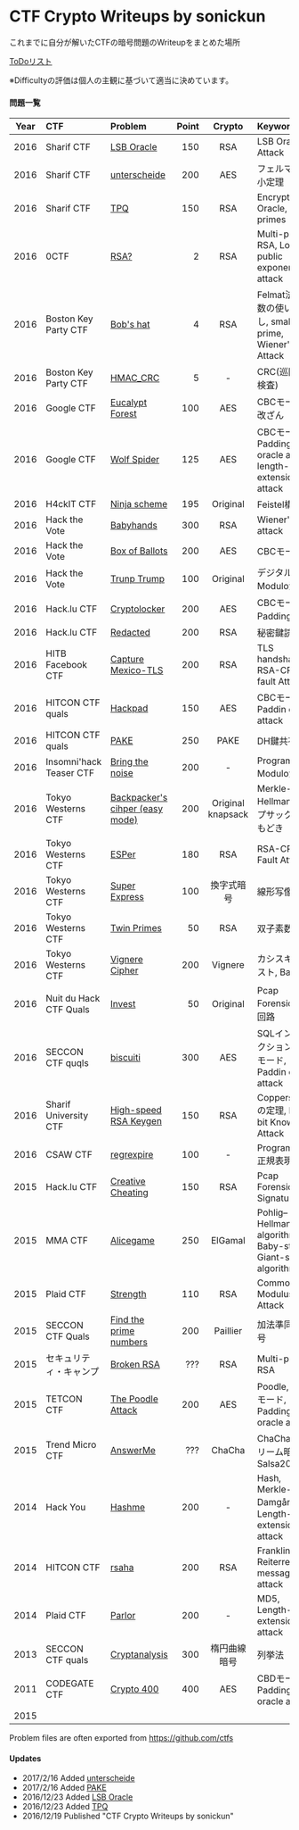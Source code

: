 # CTF Crypto Writeups  by sonickun
これまでに自分が解いたCTFの暗号問題のWriteupをまとめた場所

[ToDoリスト](todo.md)

※Difficultyの評価は個人の主観に基づいて適当に決めています。

#### 問題一覧

| Year | CTF | Problem | Point | Crypto | Keywords | Difficulty|
| :--: | :-- | :------ | ----: | :----: | :------- | :-------: |
| 2016 | Sharif CTF | [LSB Oracle](2016/sharif-ctf/lsb-oracle) | 150 | RSA | LSB Oracle Attack | C |
| 2016 | Sharif CTF | [unterscheide](2016/sharif-ctf/unterscheide) | 200 | AES | フェルマーの小定理 | A |
| 2016 | Sharif CTF | [TPQ](2016/sharif-ctf/tpq) | 150 | RSA | Encryption Oracle, 10 primes | C |
| 2016 | 0CTF | [RSA?](2016/0ctf/rsa/) | 2    | RSA    | Multi-prime RSA, Low public exponent attack| B |
| 2016 | Boston Key Party CTF | [Bob's hat](2016/boston-key-party/bobs-hat/) | 4    | RSA | Felmat法, 素数の使いまわし, small prime, Wiener's Attack| C |
| 2016 | Boston Key Party CTF | [HMAC_CRC](2016/boston-key-party/hmac_crc/)  | 5    | - | CRC(巡回冗長検査) | B |
| 2016 | Google CTF | [Eucalypt Forest](2016/google-ctf/eucalypt-forest/) | 100 | AES | CBCモード, IV改ざん | C |
| 2016 | Google CTF | [Wolf Spider](2016/google-ctf/wolf-spider/) | 125 | AES | CBCモード, Padding oracle attack, length-extension attack | A |
| 2016 | H4ckIT CTF | [Ninja scheme](2016/h4ckit-ctf/ninja-scheme/) | 195 | Original | Feistel構造 | C |
| 2016 | Hack the Vote | [Babyhands](2016/hack-the-vote/babyhands/) | 300 | RSA | Wiener's attack | C |
| 2016 | Hack the Vote | [Box of Ballots](hack-the-vote/boxes-of-ballots/) | 200 | AES | CBCモード | B |
| 2016 | Hack the Vote | [Trunp Trump](2016/hack-the-vote/trump-trump/) | 100 | Original | デジタル署名, Modulo演算 | C |
| 2016 | Hack.lu CTF | [Cryptolocker](2016/hack.lu-ctf/cryptolocker/) | 200 | AES | CBCモード, Padding検査 | C |
| 2016 | Hack.lu CTF | [Redacted](2016/hack.lu-ctf/redacted/) | 200 | RSA | 秘密鍵読経 | C |
| 2016 | HITB Facebook CTF | [Capture Mexico-TLS](2016/hitb-facebook-ctf/capture-mexico-tls/) | 200 | RSA | TLS handshake, RSA-CRT fault Attack | B |
| 2016 | HITCON CTF quals | [Hackpad](2016/hitcon-ctf-quals/hackpad/) | 150 | AES | CBCモード, Paddin oracle attack | C |
| 2016 | HITCON CTF quals | [PAKE](2016/hitcon-ctf-quals/pake) | 250 |PAKE | DH鍵共有 | B |
| 2016 | Insomni'hack Teaser CTF | [Bring the noise](2016/insomnihack-teaser/bring-the-noise/) | 200 | - | Programming, Modulo演算 | C |
| 2016 | Tokyo Westerns CTF | [Backpacker's cihper (easy mode)](2016/mma-ctf-2nd/backpackers-cipher-easy-mode/) | 200 | Original knapsack | Merkle-Hellmanナップサック暗号もどき | A |
| 2016 | Tokyo Westerns CTF | [ESPer](2016/mma-ctf-2nd/esper/) | 180 |  RSA | RSA-CRT Fault Attack | B |
| 2016 | Tokyo Westerns CTF | [Super Express](2016/mma-ctf-2nd/super-express/) | 100 | 換字式暗号 | 線形写像 | C |
| 2016 | Tokyo Westerns CTF | [Twin Primes](2016/mma-ctf-2nd/twin-primes/) | 50 | RSA | 双子素数 | C |
| 2016 | Tokyo Westerns CTF | [Vignere Cipher](2016/mma-ctf-2nd/vignere-cipher/) | 200 | Vignere | カシスキーテスト, Base64 | B |
| 2016 | Nuit du Hack CTF Quals | [Invest](2016/nuit-du-hack-ctf/invest/) | 50 | Original | Pcap Forensic, 論理回路 | C |
| 2016 | SECCON CTF quqls | [biscuiti](2016/seccon-ctf-quals/biscuiti/) | 300 | AES | SQLインジェクション, CBCモード, Paddin oracle attack | A |
| 2016 | Sharif University CTF | [High-speed RSA Keygen](2016/su-ctf/high-speed-rsa-keygen/) | 150 | RSA | Coppersmithの定理, High-bit Known Attack | B |  |
| 2016 | CSAW CTF | [regrexpire](2016/csaw-ctf-quals/regexpire/) | 100 | - | Programming, 正規表現 | C |
| 2015 | Hack.lu CTF | [Creative Cheating](2015/hack.lu-ctf/creative-cheating/) | 150 | RSA | Pcap Forensic, Signatures | C |
| 2015 | MMA CTF | [Alicegame](2015/mma-ctf/alice-game/) | 250 | ElGamal | Pohlig–Hellman algorithm, Baby-step Giant-step algorithm | A |
| 2015 | Plaid CTF | [Strength](2015/plaid-ctf/strength/) | 110 | RSA | Common Modulus Attack | C |
| 2015 | SECCON CTF Quals | [Find the prime numbers](2015/seccon-ctf-quals/find-the-prime-numbers/) | 200 | Paillier | 加法準同型暗号 | B |
| 2015 | セキュリティ・キャンプ | [Broken RSA](2015/security-camp/broken-rsa/) | ??? | RSA | Multi-prime RSA | C |
| 2015 | TETCON CTF | [The Poodle Attack](2015/tetcon-ctf/the-poodle-attack/) | 200 | AES | Poodle, CBCモード, Padding oracle attack | A |
| 2015 | Trend Micro CTF | [AnswerMe](2015/trend-micro-ctf/answerme/) | ??? | ChaCha | ChaCha, ストリーム暗号, Salsa20 | C |
| 2014 | Hack You | [Hashme](2014/hack-you/Hashme/) | 200 | - | Hash, Merkle-Damgård構造, Length-extension attack | B |
| 2014 | HITCON CTF | [rsaha](2014/hitcon-ctf/rsaha/) | 200 | RSA | Franklin-Reiterrelated-message attack | B |
| 2014 | Plaid CTF | [Parlor](2014/plaid-ctf/parlor/) | 200 | - | MD5, Length-extension attack | S |
| 2013 | SECCON CTF quals | [Cryptanalysis](2013/seccon-ctf-quals/cryptanalysis/) | 300 | 楕円曲線暗号 | 列挙法 | C |
| 2011 | CODEGATE CTF | [Crypto 400](2011/codegate-ctf/crypto-400/) | 400 | AES | CBDモード, Padding oracle attack | B |
| 2015 |  | []() |  |  |  |  |


Problem files are often exported from <https://github.com/ctfs>

#### Updates
- 2017/2/16 Added [unterscheide](2016/sharif-ctf/unterscheide)
- 2017/2/16 Added [PAKE](2016/hitcon-ctf-quals/pake)
- 2016/12/23 Added [LSB Oracle](2016/sharif-ctf/lsb-oracle)
- 2016/12/23 Added [TPQ](2016/sharif-ctf/tpq)
- 2016/12/19 Published "CTF Crypto Writeups by sonickun"
